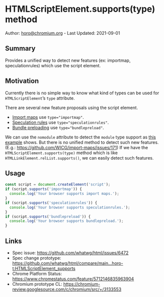 # HTMLScriptElement.supports(type) method

Author: horo@chromium.org - Last Updated: 2021-09-01

## Summary

Provides a unified way to detect new features (ex: importmap, speculationrules) which use the script element.


## Motivation

Currently there is no simple way to know what kind of types can be used for `HTMLScriptElement`’s `type` attribute. 

There are several new feature proposals using the script element.
- [Import maps](https://github.com/WICG/import-maps) use `type="importmap"`.
- [Speculation rules](https://github.com/jeremyroman/alternate-loading-modes/blob/main/triggers.md#speculation-rules) use `type="speculationrules"`.
- [Bundle preloading](https://github.com/WICG/resource-bundles/) use `type="bundlepreload"`.

We can use the `nomodule` attribute to detect the `module` type support as [this example](https://html.spec.whatwg.org/multipage/scripting.html#script-nomodule-example) shows.
But there is no unified method to detect such new features. (E.g.: https://github.com/WICG/import-maps/issues/171)
If we have the `HTMLScriptElement.supports(type)` method which is like `HTMLLinkElement.relList.supports()`, we can easily detect such features.

## Usage

```javascript
const script = document.createElement('script');
if (script.supports('importmap')) {
  console.log('Your browser supports import maps.');
}
if (script.supports('speculationrules')) {
  console.log('Your browser supports speculationrules.');
}
if (script.supports('bundlepreload')) {
  console.log('Your browser supports bundlepreload.');
}
```

## Links

- Spec issue: https://github.com/whatwg/html/issues/6472
- Spec change prototype: https://github.com/whatwg/html/compare/main...horo-t:HTMLScriptElement_supports
- Chrome Platform Status: https://www.chromestatus.com/feature/5712146835963904
- Chromium prototype CL: https://chromium-review.googlesource.com/c/chromium/src/+/3133553

